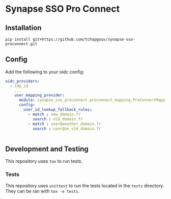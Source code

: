 # Synapse SSO Pro Connect

## Installation

```
pip install git+https://github.com/tchapgouv/synapse-sso-proconnect.git
```

## Config

Add the following to your oidc config:

```yaml
oidc_providers:
  - idp_id
    ...
    user_mapping_provider:
      module: synapse_sso_proconnect.proconnect_mapping.ProConnectMappingProvider
      config:
        user_id_lookup_fallback_rules: 
          - match : new_domain.fr
            search : old_domain.fr
          - match : user@another_domain.fr
            search : user@an_old_domain.fr



```

## Development and Testing

This repository uses `tox` to run tests.

### Tests

This repository uses `unittest` to run the tests located in the `tests`
directory. They can be ran with `tox -e tests`.
